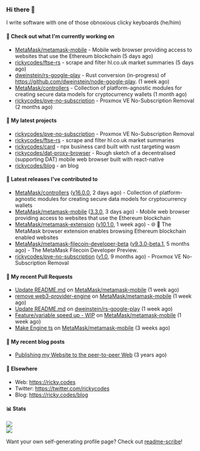 ### Hi there 👋

I write software with one of those obnoxious clicky keyboards (he/him) 

#### 👀 Check out what I'm currently working on

- [MetaMask/metamask-mobile](https://github.com/MetaMask/metamask-mobile) - Mobile web browser providing access to websites that use the Ethereum blockchain (5 days ago)
- [rickycodes/ftse-rs](https://github.com/rickycodes/ftse-rs) - scrape and filter hl.co.uk market summaries (5 days ago)
- [dweinstein/rs-google-play](https://github.com/dweinstein/rs-google-play) - Rust conversion (in-progress) of https://github.com/dweinstein/node-google-play. (1 week ago)
- [MetaMask/controllers](https://github.com/MetaMask/controllers) - Collection of platform-agnostic modules for creating secure data models for cryptocurrency wallets (1 month ago)
- [rickycodes/pve-no-subscription](https://github.com/rickycodes/pve-no-subscription) - Proxmox VE No-Subscription Removal (2 months ago)

#### 🌱 My latest projects

- [rickycodes/pve-no-subscription](https://github.com/rickycodes/pve-no-subscription) - Proxmox VE No-Subscription Removal
- [rickycodes/ftse-rs](https://github.com/rickycodes/ftse-rs) - scrape and filter hl.co.uk market summaries
- [rickycodes/card](https://github.com/rickycodes/card) - npx business card built with rust targeting wasm
- [rickycodes/dat-proxy-browser](https://github.com/rickycodes/dat-proxy-browser) - Rough sketch of a decentralised (supporting DAT) mobile web browser built with react-native
- [rickycodes/blog](https://github.com/rickycodes/blog) - an blog

#### 🔭 Latest releases I've contributed to

- [MetaMask/controllers](https://github.com/MetaMask/controllers) ([v16.0.0](https://github.com/MetaMask/controllers/releases/tag/v16.0.0), 2 days ago) - Collection of platform-agnostic modules for creating secure data models for cryptocurrency wallets
- [MetaMask/metamask-mobile](https://github.com/MetaMask/metamask-mobile) ([3.3.0](https://github.com/MetaMask/metamask-mobile/releases/tag/3.3.0), 3 days ago) - Mobile web browser providing access to websites that use the Ethereum blockchain
- [MetaMask/metamask-extension](https://github.com/MetaMask/metamask-extension) ([v10.1.0](https://github.com/MetaMask/metamask-extension/releases/tag/v10.1.0), 1 week ago) - :globe_with_meridians: :electric_plug: The MetaMask browser extension enables browsing Ethereum blockchain enabled websites
- [MetaMask/metamask-filecoin-developer-beta](https://github.com/MetaMask/metamask-filecoin-developer-beta) ([v9.3.0-beta.1](https://github.com/MetaMask/metamask-filecoin-developer-beta/releases/tag/v9.3.0-beta.1), 5 months ago) - The MetaMask Filecoin Developer Preview.
- [rickycodes/pve-no-subscription](https://github.com/rickycodes/pve-no-subscription) ([v1.0](https://github.com/rickycodes/pve-no-subscription/releases/tag/v1.0), 9 months ago) - Proxmox VE No-Subscription Removal

#### 🔨 My recent Pull Requests

- [Update README.md](https://github.com/MetaMask/metamask-mobile/pull/3115) on [MetaMask/metamask-mobile](https://github.com/MetaMask/metamask-mobile) (1 week ago)
- [remove web3-provider-engine](https://github.com/MetaMask/metamask-mobile/pull/3111) on [MetaMask/metamask-mobile](https://github.com/MetaMask/metamask-mobile) (1 week ago)
- [Update README.md](https://github.com/dweinstein/rs-google-play/pull/2) on [dweinstein/rs-google-play](https://github.com/dweinstein/rs-google-play) (1 week ago)
- [Feature/variable speed up - WIP](https://github.com/MetaMask/metamask-mobile/pull/3106) on [MetaMask/metamask-mobile](https://github.com/MetaMask/metamask-mobile) (1 week ago)
- [Make Engine ts](https://github.com/MetaMask/metamask-mobile/pull/3072) on [MetaMask/metamask-mobile](https://github.com/MetaMask/metamask-mobile) (3 weeks ago)

#### 📜 My recent blog posts

- [Publishing my Website to the peer-to-peer Web](//ricky.codes/blog/posts/publishing-to-the-peer-to-peer-web/) (3 years ago)

#### 🔗 Elsewhere

- Web: https://ricky.codes
- Twitter: https://twitter.com/rickycodes
- Blog: https://ricky.codes/blog

#### 📊 Stats

<p>
<img src='https://github-readme-stats.vercel.app/api?username=rickycodes&show_icons=true&theme=dark&icon_color=eee' /><br />
<img src='https://github-readme-stats.vercel.app/api/top-langs/?username=rickycodes&theme=dark' />
</p>

Want your own self-generating profile page? Check out [readme-scribe](https://github.com/muesli/readme-scribe)!

